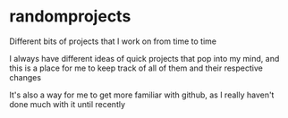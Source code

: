 # randomprojects
Different bits of projects that I work on from time to time

I always have different ideas of quick projects that pop into my mind, and this is a place for me to keep track of all of them and their respective changes

It's also a way for me to get more familiar with github, as I really haven't done much with it until recently
